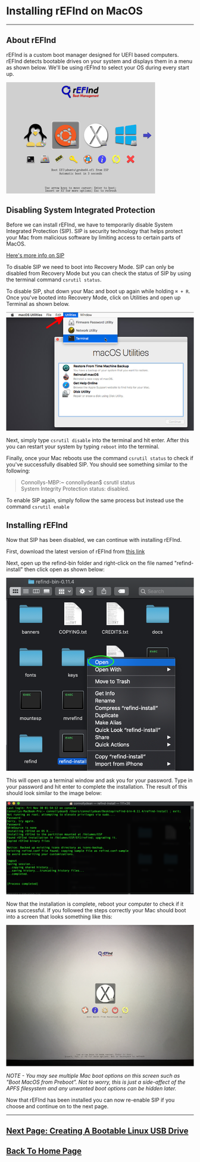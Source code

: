 # Installing rEFInd on MacOS
***

## About rEFInd

rEFInd is a custom boot manager designed for UEFI based computers. rEFInd detects bootable drives on your system and displays them in a menu as shown below. We'll be using rEFInd to select your OS during every start up.

![](images/refind.png)

## Disabling System Integrated Protection

Before we can install rEFInd, we have to temporarily disable System Integrated Protection (SIP).  SIP is security technology that helps protect your Mac from malicious software by limiting access to certain parts of MacOS.

[Here's more info on SIP](https://support.apple.com/en-us/HT204899)

To disable SIP we need to boot into Recovery Mode. SIP can only be disabled from Recovery Mode but you can check the status of SIP by using the terminal command `csrutil status`.   

To disable SIP, shut down your Mac and boot up again while holding `⌘ + R`.  Once you've booted into Recovery Mode, click on Utilities and open up Terminal as shown below.

![](images/recovery.png)

Next, simply type `csrutil disable` into the terminal and hit enter.  After this you can restart your system by typing `reboot` into the terminal.

Finally, once your Mac reboots use the command `csrutil status` to check if you've successfully disabled SIP.  You should see something similar to the following:

>Connollys-MBP:~ connollydean$ csrutil status   
System Integrity Protection status: disabled.

To enable SIP again, simply follow the same process but instead use the command `csrutil enable`

## Installing rEFInd

Now that SIP has been disabled, we can continue with installing rEFInd.

First, download the latest version of rEFInd from [this link](https://sourceforge.net/projects/refind/)

Next, open up the refind-bin folder and right-click on the file named "refind-install" then click open as shown below:

![](images/refind1.png)

This will open up a terminal window and ask you for your password. Type in your password and hit enter to complete the installation.  The result of this should look similar to the image below:

![](images/refind2.png)

Now that the installation is complete, reboot your computer to check if it was successful. If you followed the steps correctly your Mac should boot into a screen that looks something like this:

![](images/refindscreen.png)

*NOTE - You may see multiple Mac boot options on this screen such as "Boot MacOS from Preboot". Not to worry, this is just a side-affect of the APFS filesystem and any unwanted boot options can be hidden later.*

Now that rEFInd has been installed you can now re-enable SIP if you choose and continue on to the next page.

***

## [Next Page: Creating A Bootable Linux USB Drive](linuxusb.md)

## [Back To Home Page](README.md)
